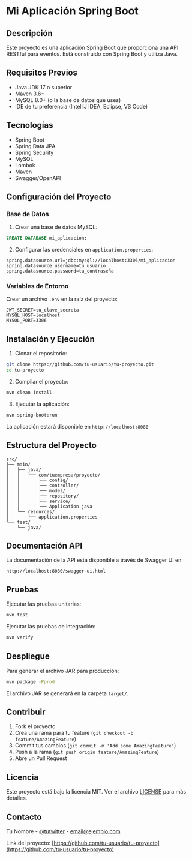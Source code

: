 # Mi Aplicación Spring Boot

## Descripción
Este proyecto es una aplicación Spring Boot que proporciona una API RESTful para eventos. Está construido con Spring Boot y utiliza Java.

## Requisitos Previos
- Java JDK 17 o superior
- Maven 3.6+
- MySQL 8.0+ (o la base de datos que uses)
- IDE de tu preferencia (IntelliJ IDEA, Eclipse, VS Code)

## Tecnologías
- Spring Boot
- Spring Data JPA
- Spring Security
- MySQL
- Lombok
- Maven
- Swagger/OpenAPI

## Configuración del Proyecto

### Base de Datos
1. Crear una base de datos MySQL:
```sql
CREATE DATABASE mi_aplicacion;
```

2. Configurar las credenciales en `application.properties`:
```properties
spring.datasource.url=jdbc:mysql://localhost:3306/mi_aplicacion
spring.datasource.username=tu_usuario
spring.datasource.password=tu_contraseña
```

### Variables de Entorno
Crear un archivo `.env` en la raíz del proyecto:
```env
JWT_SECRET=tu_clave_secreta
MYSQL_HOST=localhost
MYSQL_PORT=3306
```

## Instalación y Ejecución

1. Clonar el repositorio:
```bash
git clone https://github.com/tu-usuario/tu-proyecto.git
cd tu-proyecto
```

2. Compilar el proyecto:
```bash
mvn clean install
```

3. Ejecutar la aplicación:
```bash
mvn spring-boot:run
```

La aplicación estará disponible en `http://localhost:8080`

## Estructura del Proyecto
```
src/
├── main/
│   ├── java/
│   │   └── com/tuempresa/proyecto/
│   │       ├── config/
│   │       ├── controller/
│   │       ├── model/
│   │       ├── repository/
│   │       ├── service/
│   │       └── Application.java
│   └── resources/
│       └── application.properties
└── test/
    └── java/
```

## Documentación API
La documentación de la API está disponible a través de Swagger UI en:
```
http://localhost:8080/swagger-ui.html
```

## Pruebas
Ejecutar las pruebas unitarias:
```bash
mvn test
```

Ejecutar las pruebas de integración:
```bash
mvn verify
```

## Despliegue
Para generar el archivo JAR para producción:
```bash
mvn package -Pprod
```

El archivo JAR se generará en la carpeta `target/`.

## Contribuir
1. Fork el proyecto
2. Crea una rama para tu feature (`git checkout -b feature/AmazingFeature`)
3. Commit tus cambios (`git commit -m 'Add some AmazingFeature'`)
4. Push a la rama (`git push origin feature/AmazingFeature`)
5. Abre un Pull Request

## Licencia
Este proyecto está bajo la licencia MIT. Ver el archivo [LICENSE](LICENSE) para más detalles.

## Contacto
Tu Nombre - [@tutwitter](https://twitter.com/tutwitter) - email@ejemplo.com

Link del proyecto: [https://github.com/tu-usuario/tu-proyecto](https://github.com/tu-usuario/tu-proyecto)
